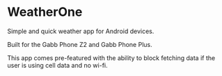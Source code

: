 # WeatherOne

Simple and quick weather app for Android devices.

Built for the Gabb Phone Z2 and Gabb Phone Plus.

This app comes pre-featured with the ability to block fetching data if the user is using cell data and no wi-fi.
